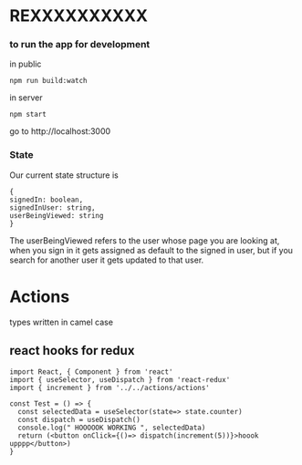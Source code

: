 # REXXXXXXXXXX

### to run the app for development

in public

```
npm run build:watch
```

in server

```
npm start
```

go to http://localhost:3000

### State

Our current state structure is

```
{
signedIn: boolean,
signedInUser: string,
userBeingViewed: string
}
```

The userBeingViewed refers to the user whose page you are looking at, when you sign in it gets assigned as default to the signed in user, but if you search for another user it gets updated to that user.

# Actions

types written in camel case

## react hooks for redux

```
import React, { Component } from 'react'
import { useSelector, useDispatch } from 'react-redux'
import { increment } from '../../actions/actions'

const Test = () => {
  const selectedData = useSelector(state=> state.counter)
  const dispatch = useDispatch()
  console.log(" HOOOOOK WORKING ", selectedData)
  return (<button onClick={()=> dispatch(increment(5))}>hoook upppp</button>)
}
```
